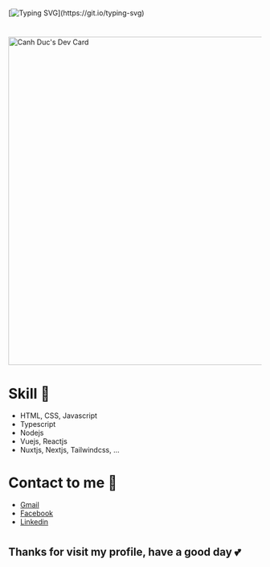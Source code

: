 #
[![Typing SVG](https://readme-typing-svg.demolab.com?font=Fira+Code&weight=500&pause=1000&color=22C55E&background=404040&center=true&vCenter=true&multiline=true&width=435&height=80&lines=Hello+world!+My+name+is+Duc.;I'm+a+software+developer.)](https://git.io/typing-svg)
#
<a href="https://app.daily.dev/duccanhole"><img src="https://api.daily.dev/devcards/v2/DrQW5QLViqpZ5kusmUSEH.png?type=wide&r=wyf" width="652" alt="Canh Duc's Dev Card"/></a>
#
# Skill :open_book:
- HTML, CSS, Javascript
- Typescript
- Nodejs
- Vuejs, Reactjs
- Nuxtjs, Nextjs, Tailwindcss, ...
# Contact to me :handshake:
- [Gmail](mailto:duccanhole@gmail.com)
- [Facebook](https://www.facebook.com/duccanhole/)
- [Linkedin](https://www.linkedin.com/in/duc-canh-195380221/)
# 
## Thanks for visit my profile, have a good day :two_hearts:
<!---
duccanhole/duccanhole is a ✨ special ✨ repository because its `README.md` (this file) appears on your GitHub profile.
You can click the Preview link to take a look at your changes.
--->
